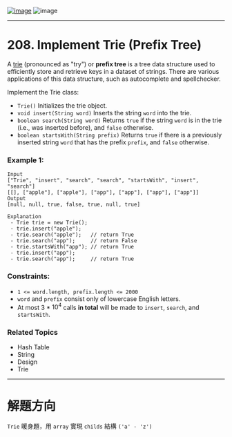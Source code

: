 [![image](https://img.shields.io/badge/Leetcode-Link-blue?logo=leetcode)](https://leetcode.com/problems/implement-trie-prefix-tree/)
![image](https://img.shields.io/badge/Difficulty-Medium-yellow)

---

# 208. Implement Trie (Prefix Tree)

A [trie](https://en.wikipedia.org/wiki/Trie) (pronounced as "try") or **prefix tree** is a tree data structure used to efficiently store and retrieve keys in a dataset of strings. There are various applications of this data structure, such as autocomplete and spellchecker.

Implement the Trie class:

- `Trie()` Initializes the trie object.
- `void insert(String word)` Inserts the string `word` into the trie.
- `boolean search(String word)` Returns `true` if the string `word` is in the trie (i.e., was inserted before), and `false` otherwise.
- `boolean startsWith(String prefix)` Returns `true` if there is a previously inserted string `word` that has the prefix `prefix`, and `false` otherwise.

### Example 1:

```
Input
["Trie", "insert", "search", "search", "startsWith", "insert", "search"]
[[], ["apple"], ["apple"], ["app"], ["app"], ["app"], ["app"]]
Output
[null, null, true, false, true, null, true]

Explanation
 - Trie trie = new Trie();
 - trie.insert("apple");
 - trie.search("apple");   // return True
 - trie.search("app");     // return False
 - trie.startsWith("app"); // return True
 - trie.insert("app");
 - trie.search("app");     // return True
```

### Constraints:

- `1 <= word.length, prefix.length <= 2000`
- `word` and `prefix` consist only of lowercase English letters.
- At most 3 * $10^4$ calls **in total** will be made to `insert`, `search`, and `startsWith`.

### Related Topics

- Hash Table
- String
- Design
- Trie
  
---

# 解題方向

`Trie` 暖身題，用 `array` 實現 `childs` 結構 `('a' - 'z')`